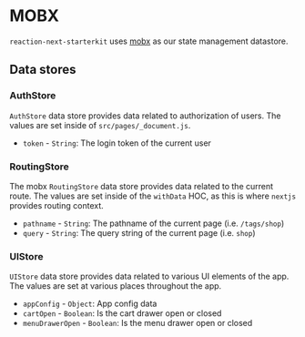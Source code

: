 # MOBX

`reaction-next-starterkit` uses [mobx](https://github.com/mobxjs/mobx) as our state management datastore.

## Data stores

### AuthStore
`AuthStore` data store provides data related to authorization of users. The values are set inside of `src/pages/_document.js`.

- `token` - `String`: The login token of the current user

### RoutingStore
The mobx `RoutingStore` data store provides data related to the current route. The values are set inside of the `withData` HOC, as this is where `nextjs` provides routing context.

- `pathname` - `String`: The pathname of the current page (i.e. `/tags/shop`)
- `query` - `String`: The query string of the current page (i.e. `shop`)


### UIStore
`UIStore` data store provides data related to various UI elements of the app. The values are set at various places throughout the app.

- `appConfig` - `Object`: App config data
- `cartOpen` - `Boolean`: Is the cart drawer open or closed
- `menuDrawerOpen` - `Boolean`: Is the menu drawer open or closed
